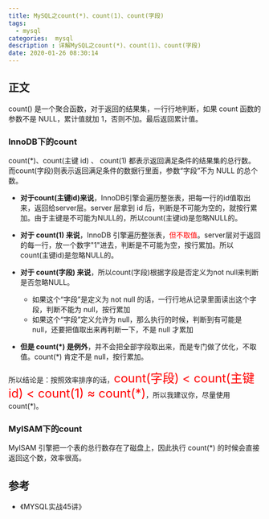 ```yaml
---
title: MySQL之count(*)、count(1)、count(字段)
tags:
  - mysql
categories:  mysql
description : 详解MySQL之count(*)、count(1)、count(字段)
date: 2020-01-26 08:30:14
---
```

## 正文
count() 是一个聚合函数，对于返回的结果集，一行行地判断，如果 count 函数的参数不是 NULL，累计值就加 1，否则不加。最后返回累计值。
<!--more-->
### InnoDB下的count

count(*)、count(主键 id) 、 count(1) 都表示返回满足条件的结果集的总行数。而count(字段)则表示返回满足条件的数据行里面，参数“字段”不为 NULL 的总个数。
- **对于count(主键id)来说**，InnoDB引擎会遍历整张表，把每一行的id值取出来，返回给server层。server 层拿到 id 后，判断是不可能为空的，就按行累加。由于主键是不可能为NULL的，所以count(主键id)是忽略NULL的。

  

- **对于 count(1) 来说**，InnoDB 引擎遍历整张表，<font color=red>但不取值</font>。server层对于返回的每一行，放一个数字"1"进去，判断是不可能为空，按行累加。所以count(主键id)是忽略NULL的。

  

- **对于 count(字段) 来说**，所以count(字段)根据字段是否定义为not null来判断是否忽略NULL。
  
  - 如果这个“字段”是定义为 not null 的话，一行行地从记录里面读出这个字段，判断不能为 null，按行累加
  - 如果这个“字段”定义允许为 null，那么执行的时候，判断到有可能是 null，还要把值取出来再判断一下，不是 null 才累加
  
  
  
- **但是 count(\*) 是例外**，并不会把全部字段取出来，而是专门做了优化，不取值。count(*) 肯定不是 null，按行累加。

所以结论是：按照效率排序的话，<font size=5 color=red>count(字段) < count(主键 id) < count(1) ≈ count(\*)</font>，所以我建议你，尽量使用  count(\*)。

### MyISAM下的count

MyISAM 引擎把一个表的总行数存在了磁盘上，因此执行 count(*) 的时候会直接返回这个数，效率很高。

## 参考

- 《MYSQL实战45讲》